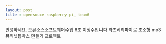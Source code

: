 ```yaml
---
layout: post
title : opensouce raspberry pi_ team6
---
```


안녕하세요. 오픈소스소프트웨어수업 6조 이정수입니다
라즈베리파이로 초소형 mp3 뮤직셋톱박스 만들기 프로젝트 
